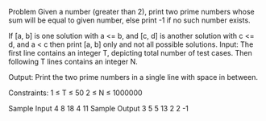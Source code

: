 Problem
Given a number (greater than 2), print two prime numbers whose sum will be equal to given number, else print -1 if no such number exists.

If [a, b] is one solution with a <= b, and [c, d] is another solution with c <= d, and a < c then print [a, b] only
and not all possible solutions.
Input:
The first line contains an integer T, depicting total number of test cases. Then following T lines contains an integer N.

Output:
Print the two prime numbers in a single line with space in between.

Constraints:
1 ≤ T ≤ 50
2 ≤ N ≤ 1000000

Sample Input
4
8
18
4
11
Sample Output
3 5
5 13
2 2
-1
